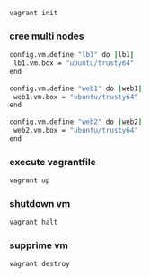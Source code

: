 ```bash
vagrant init
```
### cree multi nodes
```bash
config.vm.define "lb1" do |lb1|
 lb1.vm.box = "ubuntu/trusty64"
end
  
config.vm.define "web1" do |web1|
 web1.vm.box = "ubuntu/trusty64"
end
  
config.vm.define "web2" do |web2|
 web2.vm.box = "ubuntu/trusty64"
end
```
### execute vagrantfile
```bash
vagrant up
```
### shutdown vm
```bash
vagrant halt
```
### supprime vm
```bash
vagrant destroy
```
